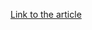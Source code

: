 [Link to the article](https://www.akamai.com/blog/security/2023/sep/fight-threats-help-meet-pci-dss-v4)
